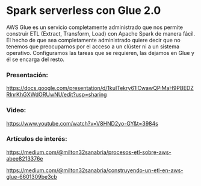 # Spark serverless con Glue 2.0

AWS Glue es un servicio completamente administrado que nos permite construir ETL (Extract, Transform, Load) con Apache Spark de manera fácil. El hecho de que sea completamente administrado quiere decir que no tenemos que preocuparnos por el acceso a un clúster ni a un sistema operativo. Configuramos las tareas que se requieren, las dejamos en Glue y él se encarga del resto.

### Presentación:

https://docs.google.com/presentation/d/1kuITekry61lCwawQPiMaH9PBEDZRInrKhGXWdORUwNU/edit?usp=sharing

### Video:

https://www.youtube.com/watch?v=V8HND2yo-GY&t=3984s

### Artículos de interés:

https://medium.com/@milton32sanabria/procesos-etl-sobre-aws-abee8213376e

https://medium.com/@milton32sanabria/construyendo-un-etl-en-aws-glue-6601309be3cb

